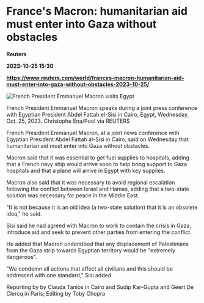 # France's Macron: humanitarian aid must enter into Gaza without obstacles
**Reuters**

**2023-10-25 15:30**

**https://www.reuters.com/world/frances-macron-humanitarian-aid-must-enter-into-gaza-without-obstacles-2023-10-25/**

![French President Emmanuel Macron visits Egypt](https://www.reuters.com/resizer/bop2Ym11fDYk-q8dDsVlenR4cqY=/1920x0/filters:quality(80)/cloudfront-us-east-2.images.arcpublishing.com/reuters/J7TDVSEA3VOCPJRL7DNYKQAZJE.jpg)

French President Emmanuel Macron speaks during a joint press conference with Egyptian President Abdel Fattah el-Sisi in Cairo, Egypt, Wednesday, Oct. 25, 2023. Christophe Ena/Pool via REUTERS

French President Emmanuel Macron, at a joint news conference with Egyptian President Abdel Fattah al-Sisi in Cairo, said on Wednesday that humanitarian aid must enter into Gaza without obstacles.

Macron said that it was essential to get fuel supplies to hospitals, adding that a French navy ship would arrive soon to help bring support to Gaza hospitals and that a plane will arrive in Egypt with key supplies.

Macron also said that it was necessary to avoid regional escalation following the conflict between Israel and Hamas, adding that a two-state solution was necessary for peace in the Middle East.

"It is not because it is an old idea (a two-state solution) that it is an obsolete idea," he said.

Sisi said he had agreed with Macron to work to contain the crisis in Gaza, introduce aid and seek to prevent other parties from entering the conflict.

He added that Macron understood that any displacement of Palestinians from the Gaza strip towards Egyptian territory would be "extremely dangerous".

"We condemn all actions that affect all civilians and this should be addressed with one standard," Sisi added.

Reporting by by Clauda Tanios in Cairo and Sudip Kar-Gupta and Geert De Clercq in Paris; Editing by Toby Chopra